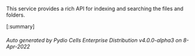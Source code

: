 






This service provides a rich API for indexing and searching the files and folders.

[:summary]

###### Auto generated by Pydio Cells Enterprise Distribution v4.0.0-alpha3 on 8-Apr-2022

